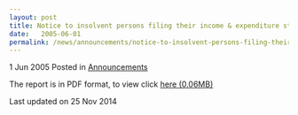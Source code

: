 ```yaml
---
layout: post
title: Notice to insolvent persons filing their income & expenditure statements
date:   2005-06-01
permalink: /news/announcements/notice-to-insolvent-persons-filing-their-income-expenditure-statements
---
```


1 Jun 2005 Posted in [Announcements](/news/announcements) 



The report is in PDF format, to view click [here (0.06MB)](/files/news/announcements/2005/06/linkclick8593.pdf)

<p class="right-side-updated">Last updated on 25 Nov 2014</p> 
